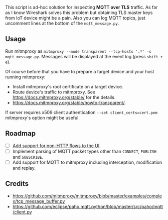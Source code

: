 This script is ad-hoc solution for inspecting **MQTT over TLS** traffic. As far as I know Wireshark solves this problem but obtaining TLS master keys from IoT device might be a pain. Also you can log MQTT topics, just uncomment lines at the bottom of the `mqtt_message.py`.

## Usage

Run mitmproxy as `mitmproxy --mode transparent --tcp-hosts '.*' -s mqtt_message.py`. Messages will be displayed at the event log (press `shift + e`).

Of course before that you have to prepare a target device and your host running mitmproxy:
* Install mitmproxy's root certificate on a target device.
* Route device's traffic to mitmproxy. See https://docs.mitmproxy.org/stable/ for the details.
* https://docs.mitmproxy.org/stable/howto-transparent/.

If server requires x509 client authentication `--set client_certs=cert.pem` mitmproxy's option might be useful.

## Roadmap

- [ ] [Add support for non-HTTP flows to the UI](https://github.com/mitmproxy/mitmproxy/issues/1020).
- [ ] Implement parsing of MQTT packet types other than `CONNECT`, `PUBLISH` and `SUBSCRIBE`.
- [ ] Add support for MQTT to mitmproxy including interception, modification and replay.

## Credits

* https://github.com/mitmproxy/mitmproxy/blob/master/examples/complex/tcp_message_buffer.py
* https://github.com/eclipse/paho.mqtt.python/blob/master/src/paho/mqtt/client.py